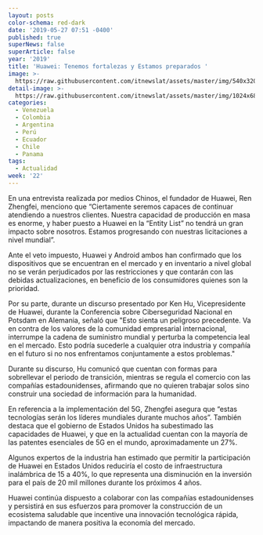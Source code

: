 ```yaml
---
layout: posts
color-schema: red-dark
date: '2019-05-27 07:51 -0400'
published: true
superNews: false
superArticle: false
year: '2019'
title: 'Huawei: Tenemos fortalezas y Estamos preparados '
image: >-
  https://raw.githubusercontent.com/itnewslat/assets/master/img/540x320/Ren-Zhengfei-Huawei-p.jpg
detail-image: >-
  https://raw.githubusercontent.com/itnewslat/assets/master/img/1024x680/Ren-Zhengfei-Huawei-g.jpg
categories:
  - Venezuela
  - Colombia
  - Argentina
  - Perú
  - Ecuador
  - Chile
  - Panama
tags:
  - Actualidad
week: '22'
---
```

En una entrevista realizada por medios Chinos, el fundador de Huawei, Ren Zhengfei, menciono que  “Ciertamente seremos capaces de continuar atendiendo a nuestros clientes. Nuestra capacidad de producción en masa es enorme, y haber puesto a Huawei en la “Entity List” no tendrá un gran impacto sobre nosotros. Estamos progresando con nuestras licitaciones a nivel mundial”.

Ante el veto impuesto, Huawei y Android ambos han confirmado que los dispositivos que se encuentran en el mercado y en inventario a nivel global no se verán perjudicados por las restricciones y que contarán con las debidas actualizaciones, en beneficio de los consumidores quienes son la prioridad.

Por su parte, durante un discurso presentado por Ken Hu, Vicepresidente de Huawei, durante la Conferencia sobre Ciberseguridad Nacional en Potsdam en Alemania, señaló que "Esto sienta un peligroso precedente. Va en contra de los valores de la comunidad empresarial internacional, interrumpe la cadena de suministro mundial y perturba la competencia leal en el mercado. Esto podría sucederle a cualquier otra industria y compañía en el futuro si no nos enfrentamos conjuntamente a estos problemas."

Durante su discurso, Hu comunicó que cuentan con formas para sobrellevar el periodo de transición, mientras se regula el comercio con las compañías estadounidenses,  afirmando que no quieren trabajar solos sino construir una sociedad de información para la humanidad.

En referencia a la implementación del 5G, Zhengfei asegura que “estas tecnologías serán los líderes mundiales durante muchos años”. También destaca que el gobierno de Estados Unidos ha subestimado las capacidades de Huawei, y que en la actualidad cuentan con la mayoría de las patentes esenciales de 5G en el mundo, aproximadamente un 27%. 

Algunos expertos de la industria han estimado que permitir la participación de Huawei en Estados Unidos reduciría el costo de infraestructura inalámbrica de 15 a 40%, lo que representa una disminución en la inversión para el país de 20 mil millones durante los próximos 4 años.

Huawei continúa dispuesto a colaborar con las compañías estadounidenses y persistirá en sus esfuerzos para promover la construcción de un ecosistema saludable que incentive una innovación tecnológica rápida, impactando de manera positiva la economía del mercado.